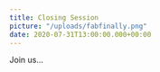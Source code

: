 ```yaml
---
title: Closing Session
picture: "/uploads/fabfinally.png"
date: 2020-07-31T13:00:00.000+00:00
---
```


Join us...
